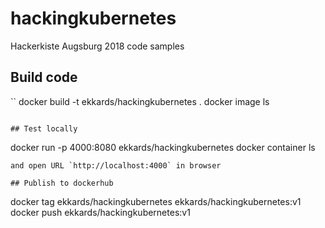 # hackingkubernetes
Hackerkiste Augsburg 2018 code samples

## Build code
``
docker build -t ekkards/hackingkubernetes .
docker image ls
```

## Test locally
```
docker run -p 4000:8080 ekkards/hackingkubernetes
docker container ls
```
and open URL `http://localhost:4000` in browser

## Publish to dockerhub
```
docker tag ekkards/hackingkubernetes ekkards/hackingkubernetes:v1
docker push ekkards/hackingkubernetes:v1
```
